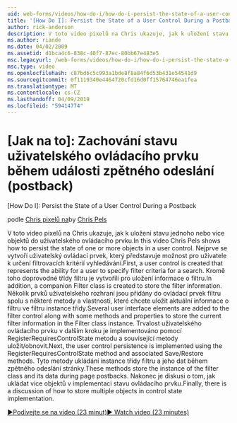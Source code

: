 ```yaml
---
uid: web-forms/videos/how-do-i/how-do-i-persist-the-state-of-a-user-control-during-a-postback
title: '[How Do I]: Persist the State of a User Control During a Postback | Microsoft Docs'
author: rick-anderson
description: V toto video pixelů na Chris ukazuje, jak k uložení stavu jednoho nebo více objektů do uživatelského ovládacího prvku. Nejprve se vytvoří uživatelský ovládací prvek, který představuje abilit...
ms.author: riande
ms.date: 04/02/2009
ms.assetid: d1bca4c6-838c-40f7-87ec-80bb67e483e5
msc.legacyurl: /web-forms/videos/how-do-i/how-do-i-persist-the-state-of-a-user-control-during-a-postback
msc.type: video
ms.openlocfilehash: c87bd6c5c993a1bde8f8a84f6d53b431e54541d9
ms.sourcegitcommit: 0f1119340e4464720cfd16d0ff15764746ea1fea
ms.translationtype: MT
ms.contentlocale: cs-CZ
ms.lasthandoff: 04/09/2019
ms.locfileid: "59414774"
---
```

# <a name="how-do-i-persist-the-state-of-a-user-control-during-a-postback"></a>[Jak na to]: Zachování stavu uživatelského ovládacího prvku během události zpětného odeslání (postback)
[How Do I]: Persist the State of a User Control During a Postback

<span data-ttu-id="9f720-104">podle [Chris pixelů na](https://twitter.com/chrispels)</span><span class="sxs-lookup"><span data-stu-id="9f720-104">by [Chris Pels](https://twitter.com/chrispels)</span></span>

<span data-ttu-id="9f720-105">V toto video pixelů na Chris ukazuje, jak k uložení stavu jednoho nebo více objektů do uživatelského ovládacího prvku.</span><span class="sxs-lookup"><span data-stu-id="9f720-105">In this video Chris Pels shows how to persist the state of one or more objects in a user control.</span></span> <span data-ttu-id="9f720-106">Nejprve se vytvoří uživatelský ovládací prvek, který představuje možnost pro uživatele k určení filtrovacích kritérií vyhledávání.</span><span class="sxs-lookup"><span data-stu-id="9f720-106">First, a user control is created that represents the ability for a user to specify filter criteria for a search.</span></span> <span data-ttu-id="9f720-107">Kromě toho doprovodné třídy filtru je vytvořili pro uložení informace o filtru.</span><span class="sxs-lookup"><span data-stu-id="9f720-107">In addition, a companion Filter class is created to store the filter information.</span></span> <span data-ttu-id="9f720-108">Několik prvků uživatelského rozhraní jsou přidány do ovládací prvek filtru spolu s některé metody a vlastnosti, které chcete uložit aktuální informace o filtru ve filtru instance třídy.</span><span class="sxs-lookup"><span data-stu-id="9f720-108">Several user interface elements are added to the filter control along with some methods and properties to store the current filter information in the Filter class instance.</span></span> <span data-ttu-id="9f720-109">Trvalost uživatelského ovládacího prvku v dalším kroku je implementováno pomocí RegisterRequiresControlState metodu a související metody uložit/obnovit.</span><span class="sxs-lookup"><span data-stu-id="9f720-109">Next, the user control persistence is implemented using the RegisterRequiresControlState method and associated Save/Restore methods.</span></span> <span data-ttu-id="9f720-110">Tyto metody ukládání instance třídy filtru a jeho dat během zpětného odeslání stránky.</span><span class="sxs-lookup"><span data-stu-id="9f720-110">These methods store the instance of the filter class and its data during page postbacks.</span></span> <span data-ttu-id="9f720-111">Nakonec je diskusi o tom, jak ukládat více objektů v implementaci stavu ovládacího prvku.</span><span class="sxs-lookup"><span data-stu-id="9f720-111">Finally, there is a discussion of how to store multiple objects in control state implementation.</span></span>

[<span data-ttu-id="9f720-112">&#9654;Podívejte se na video (23 minut)</span><span class="sxs-lookup"><span data-stu-id="9f720-112">&#9654; Watch video (23 minutes)</span></span>](https://channel9.msdn.com/Blogs/ASP-NET-Site-Videos/how-do-i-persist-the-state-of-a-user-control-during-a-postback)
